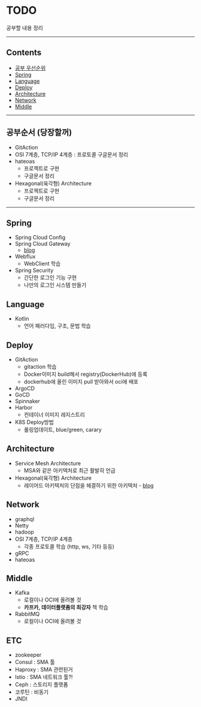 # TODO
공부할 내용 정리

---

## Contents

* [공부 우선순위](#공부순서-당장할꺼)
* [Spring](#Spring) 
* [Language](#Language)
* [Deploy](#Deploy)
* [Architecture](#Architecture)
* [Network](#Network)
* [Middle](#Middle)

---
## 공부순서 (당장할꺼)

* GitAction
* OSI 7계층, TCP/IP 4계층 : 프로토콜 구글문서 정리
* hateoas
  * 프로젝트로 구현
  * 구글문서 정리
* Hexagonal(육각형) Architecture
  * 프로젝트로 구현
  * 구글문서 정리

---

## Spring

* Spring Cloud Config
* Spring Cloud Gateway
  * [blog](https://saramin.github.io/2022-01-20-spring-cloud-gateway-api-gateway)
* Webflux
  * WebClient 학습
* Spring Security
  * 간단한 로그인 기능 구현
  * 나만의 로그인 시스템 만들기

## Language

* Kotlin
  * 언어 패러다임, 구조, 문법 학습

## Deploy

* GitAction
  * gitaction 학습
  * Docker이미지 build해서 registry(DockerHub)에 등록
  * dockerhub에 올린 이미지 pull 받아와서 oci에 배포
* ArgoCD
* GoCD
* Spinnaker
* Harbor
  * 컨테이너 이미지 레지스트리
* K8S Deploy방법
  * 롤링업데이트, blue/green, carary

## Architecture

* Service Mesh Architecture
  * MSA와 같은 아키텍처로 최근 활발히 언급
* Hexagonal(육각형) Architecture
  * 레이어드 아키텍처의 단점을 헤결하기 위한 아키텍처 - [blog](https://happy-coding-day.tistory.com/entry/%ED%97%A5%EC%82%AC%EA%B3%A0%EB%82%A0-%EC%95%84%ED%82%A4%ED%85%8D%EC%B2%98Hexagonal-Architecture-%EC%BD%94%EB%93%9C%EB%A1%9C-%EC%9D%B4%ED%95%B4%ED%95%B4%EB%B3%B4%EA%B8%B0-%EB%AF%B8%EC%99%84%EC%84%B1)

## Network

* graphql
* Netty
* hadoop
* OSI 7계층, TCP/IP 4계층
  * 각종 프로토콜 학습 (http, ws, 기타 등등)
* gRPC
* hateoas

## Middle

* Kafka
  * 로컬이나 OCI에 올려볼 것
  * **카프카, 데이터플랫폼의 최강자** 책 학습
* RabbitMQ
  * 로컬이나 OCI에 올려볼 것

## ETC

* zookeeper
* Consul : SMA 툴
* Haproxy : SMA 관련된거
* lstio : SMA 네트워크 툴?!
* Ceph : 스토리지 플랫폼
* 코루틴 : 비동기
* JNDI